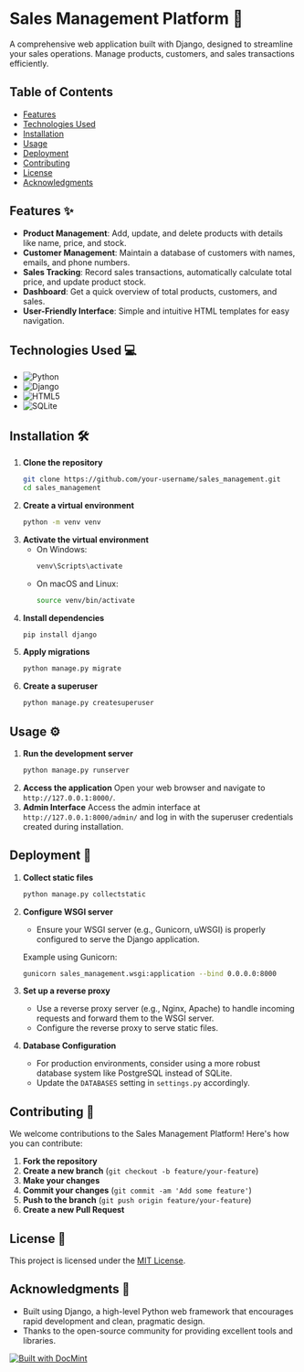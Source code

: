 # Sales Management Platform 🚀

A comprehensive web application built with Django, designed to streamline your sales operations. Manage products, customers, and sales transactions efficiently.

## Table of Contents
- [Features](#features)
- [Technologies Used](#technologies-used)
- [Installation](#installation)
- [Usage](#usage)
- [Deployment](#deployment)
- [Contributing](#contributing)
- [License](#license)
- [Acknowledgments](#acknowledgments)

## Features ✨
- **Product Management**: Add, update, and delete products with details like name, price, and stock.
- **Customer Management**: Maintain a database of customers with names, emails, and phone numbers.
- **Sales Tracking**: Record sales transactions, automatically calculate total price, and update product stock.
- **Dashboard**: Get a quick overview of total products, customers, and sales.
- **User-Friendly Interface**: Simple and intuitive HTML templates for easy navigation.

## Technologies Used 💻
- ![Python](https://img.shields.io/badge/python-3.8+-blue.svg)
- ![Django](https://img.shields.io/badge/django-5.2-green.svg)
- ![HTML5](https://img.shields.io/badge/html5-brightgreen.svg)
- ![SQLite](https://img.shields.io/badge/sqlite-3-blue.svg)

## Installation 🛠️
1.  **Clone the repository**
    ```bash
    git clone https://github.com/your-username/sales_management.git
    cd sales_management
    ```
2.  **Create a virtual environment**
    ```bash
    python -m venv venv
    ```
3.  **Activate the virtual environment**
    - On Windows:
      ```bash
      venv\Scripts\activate
      ```
    - On macOS and Linux:
      ```bash
      source venv/bin/activate
      ```
4.  **Install dependencies**
    ```bash
    pip install django
    ```
5.  **Apply migrations**
    ```bash
    python manage.py migrate
    ```
6.  **Create a superuser**
    ```bash
    python manage.py createsuperuser
    ```

## Usage ⚙️

1.  **Run the development server**
    ```bash
    python manage.py runserver
    ```
2.  **Access the application**
    Open your web browser and navigate to `http://127.0.0.1:8000/`.
3.  **Admin Interface**
    Access the admin interface at `http://127.0.0.1:8000/admin/` and log in with the superuser credentials created during installation.

## Deployment 🚀

1.  **Collect static files**
    ```bash
    python manage.py collectstatic
    ```

2.  **Configure WSGI server**
    - Ensure your WSGI server (e.g., Gunicorn, uWSGI) is properly configured to serve the Django application.

    Example using Gunicorn:

    ```bash
    gunicorn sales_management.wsgi:application --bind 0.0.0.0:8000
    ```

3.  **Set up a reverse proxy**
    - Use a reverse proxy server (e.g., Nginx, Apache) to handle incoming requests and forward them to the WSGI server.
    - Configure the reverse proxy to serve static files.

4.  **Database Configuration**
    - For production environments, consider using a more robust database system like PostgreSQL instead of SQLite.
    - Update the `DATABASES` setting in `settings.py` accordingly.

## Contributing 🤝

We welcome contributions to the Sales Management Platform! Here's how you can contribute:

1.  **Fork the repository**
2.  **Create a new branch** (`git checkout -b feature/your-feature`)
3.  **Make your changes**
4.  **Commit your changes** (`git commit -am 'Add some feature'`)
5.  **Push to the branch** (`git push origin feature/your-feature`)
6.  **Create a new Pull Request**

## License 📜

This project is licensed under the [MIT License](LICENSE).

## Acknowledgments 🙏

- Built using Django, a high-level Python web framework that encourages rapid development and clean, pragmatic design.
- Thanks to the open-source community for providing excellent tools and libraries.

[![Built with DocMint](https://img.shields.io/badge/Generated%20by-DocMint-red)](https://github.com/kingsleyesisi/DocMint)